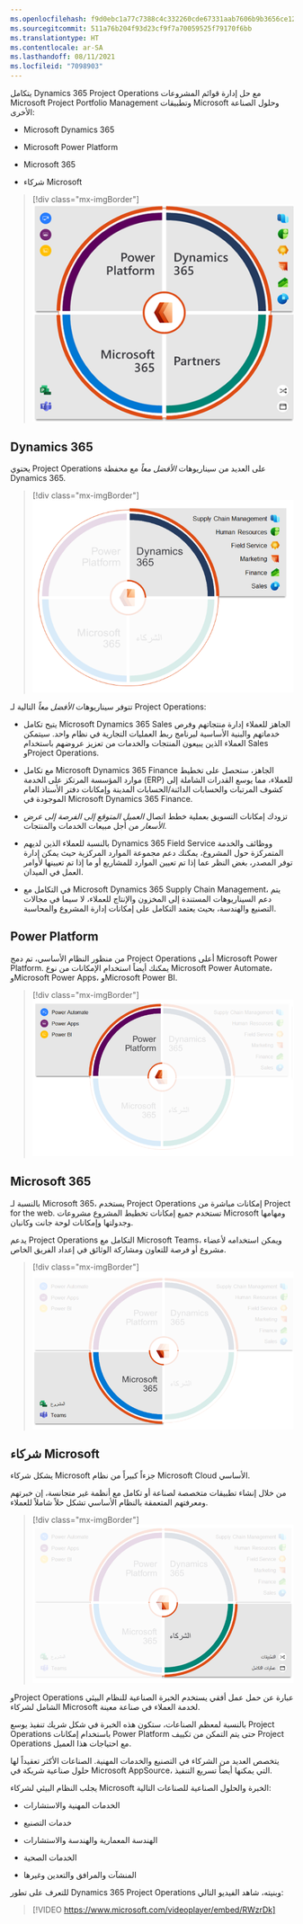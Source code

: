 ```yaml
---
ms.openlocfilehash: f9d0ebc1a77c7388c4c332260cde67331aab7606b9b3656ce12950607e95c08d
ms.sourcegitcommit: 511a76b204f93d23cf9f7a70059525f79170f6bb
ms.translationtype: HT
ms.contentlocale: ar-SA
ms.lasthandoff: 08/11/2021
ms.locfileid: "7098903"
---
```

يتكامل Dynamics 365 Project Operations مع حل إدارة قوائم المشروعات Microsoft Project Portfolio Management وتطبيقات Microsoft وحلول الصناعة الأخرى:

-   Microsoft Dynamics 365

-   Microsoft Power Platform

-   Microsoft 365

-   شركاء Microsoft

> [!div class="mx-imgBorder"]
> [![الرسم التخطيطي لتكامل Dynamics 365، وPower Platform، والشركاء، وMicrosoft 365.](../media/overall-picture-c.png)](../media/overall-picture-c.png#lightbox)

## <a name="dynamics-365"></a>Dynamics 365

يحتوي Project Operations على العديد من سيناريوهات *الأفضل معاً* مع محفظة Dynamics 365.

> [!div class="mx-imgBorder"]
> [![عرض سيناريوهات الأفضل معاً المتوفرة لـ Project Operations.](../media/dynamics-c.png)](../media/dynamics-c.png#lightbox)

تتوفر سيناريوهات *الأفضل معاً* التالية لـ Project Operations:

-   يتيح تكامل Microsoft Dynamics ‏365 Sales الجاهز للعملاء إدارة منتجاتهم وفرص خدماتهم والبنية الأساسية لبرنامج ربط العمليات التجارية في نظام واحد. سيتمكن العملاء الذين يبيعون المنتجات والخدمات من تعزيز عروضهم باستخدام Sales وProject Operations.

-   مع تكامل Microsoft Dynamics 365 Finance الجاهز، ستحصل على تخطيط موارد المؤسسة المرتكز على الخدمة (ERP) للعملاء، مما يوسع القدرات الشاملة إلى كشوف المرتبات والحسابات الدائنة/الحسابات المدينة وإمكانات دفتر الأستاذ العام الموجودة في Microsoft Dynamics 365 Finance.

-   تزودك إمكانات التسويق بعملية خطط اتصال *العميل المتوقع إلى الفرصة إلى عرض الأسعار* من أجل مبيعات الخدمات والمنتجات.

-   بالنسبة للعملاء الذين لديهم Dynamics 365 Field Service ووظائف والخدمة المتمركزة حول المشروع، يمكنك دعم مجموعة الموارد المركزية حيث يمكن إدارة توفر المصدر، بغض النظر عما إذا تم تعيين الموارد للمشاريع أو ما إذا تم تعيينها لأوامر العمل في الميدان.

-   في التكامل مع Microsoft Dynamics 365 Supply Chain Management، يتم دعم السيناريوهات المستندة إلى المخزون والإنتاج للعملاء، لا سيما في مجالات التصنيع والهندسة، بحيث يعتمد التكامل على إمكانات إدارة المشروع والمحاسبة.

## <a name="power-platform"></a>Power Platform

من منظور النظام الأساسي، تم دمج Project Operations أعلى Microsoft Power Platform. يمكنك أيضاً استخدام الإمكانات من نوع Microsoft Power Automate، وMicrosoft Power Apps، وMicrosoft Power BI.

> [!div class="mx-imgBorder"]
> [![قائمة بالأنظمة الأساسية التي يمكن دمج Project Operations فيها.](../media/platform-c.png)](../media/platform-c.png#lightbox)

## <a name="microsoft-365"></a>Microsoft 365

بالنسبة لـ Microsoft 365، يستخدم Project Operations إمكانات مباشرة من Project for the web. تستخدم جميع إمكانات تخطيط المشروع مشروعات Microsoft ومهامها وجدولتها وإمكانات لوحة جانت وكانبان.

يدعم Project Operations التكامل مع Microsoft Teams، ويمكن استخدامه لأعضاء مشروع أو فرصة للتعاون ومشاركة الوثائق في إعداد الفريق الخاص.

> [!div class="mx-imgBorder"]
> [![يستخدم Project Operations إمكانات مباشرة من Project ويمكن دمجها مع Teams.](../media/project-operations-c.png)](../media/project-operations-c.png#lightbox)

## <a name="microsoft-partners"></a>شركاء Microsoft

يشكل شركاء Microsoft جزءاً كبيراً من نظام Microsoft Cloud الأساسي.

من خلال إنشاء تطبيقات متخصصة لصناعة أو تكامل مع أنظمة غير متجانسة، إن خبرتهم ومعرفتهم المتعمقة بالنظام الأساسي تشكل حلاً شاملاً للعملاء.

> [!div class="mx-imgBorder"]
> [![يمثل الشركاء جزءاً كبيراً من نظام Microsoft Cloud الأساسي. يمكن أيضاً إضافة تطبيقات متخصصة وعمليات تكامل للحصول على حل عملاء شامل.](../media/apps-integrations-c.png)](../media/apps-integrations-c.png#lightbox)

وProject Operations عبارة عن حمل عمل أفقي يستخدم الخبرة الصناعية للنظام البيئي الشامل لشركاء Microsoft لخدمة العملاء في صناعة معينة.

بالنسبة لمعظم الصناعات، ستكون هذه الخبرة في شكل شريك تنفيذ يوسع Project Operations باستخدام إمكانات Power Platform حتى يتم التمكن من تكييف Project Operations مع احتياجات هذا العميل.

يتخصص العديد من الشركاء في التصنيع والخدمات المهنية. الصناعات الأكثر تعقيداً لها حلول صناعية شريكة في Microsoft AppSource، التي يمكنها أيضاً تسريع التنفيذ.

يجلب النظام البيئي لشركاء Microsoft الخبرة والحلول الصناعية للصناعات التالية:

-   الخدمات المهنية والاستشارات

-   خدمات التصنيع

-   الهندسة المعمارية والهندسة والاستشارات

-   الخدمات الصحية

-   المنشآت والمرافق والتعدين وغيرها

للتعرف على تطور Dynamics 365 Project Operations وبنيته، شاهد الفيديو التالي: 

> [!VIDEO https://www.microsoft.com/videoplayer/embed/RWzrDk]
